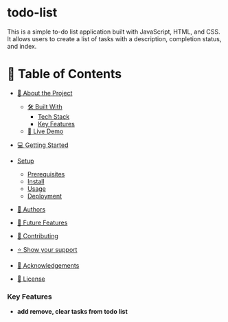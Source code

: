 # todo-list
This is a simple to-do list application built with JavaScript, HTML, and CSS. It allows users to create a list of tasks with a description, completion status, and index.

# 📗 Table of Contents

- [📖 About the Project](#about-project)
  - [🛠 Built With](#built-with)
    - [Tech Stack](#tech-stack)
    - [Key Features](#key-features)
  - [🚀 Live Demo](#live-demo)
- [💻 Getting Started](#getting-started)
- [Setup](#setup)
  - [Prerequisites](#prerequisites)
  - [Install](#install)
  - [Usage](#usage)
  - [Deployment](#deployment)
- [👥 Authors](#authors)

- [🔭 Future Features](#future-features)

- [🤝 Contributing](#contributing)

- [⭐️ Show your support](#support)
 
- [🙏 Acknowledgements](#acknowledgements)

- [📝 License](#license)

### Key Features <a name="key-features"></a>
- **add remove, clear tasks from todo list**

